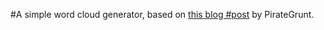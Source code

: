 #A simple word cloud generator, based on [this blog #post](http://pirategrunt.com/2013/12/11/24-days-of-r-day-11/) by PirateGrunt.
